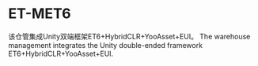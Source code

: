 # ET-MET6
该仓管集成Unity双端框架ET6+HybridCLR+YooAsset+EUI。
The warehouse management integrates the Unity double-ended framework ET6+HybridCLR+YooAsset+EUI.
